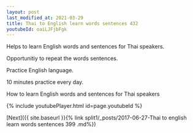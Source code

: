 ```yaml
---
layout: post
last_modified_at: 2021-03-29
title: Thai to English learn words sentences 432 
youtubeId: oaiLJFjbFgk
---
```

 
 
Helps to learn English words and sentences for Thai speakers.

Opportunitiy to repeat the words sentences. 

Practice English language. 
 
10 minutes practice every day. 
 
How to learn English words and sentences for Thai speakers 
 
{% include youtubePlayer.html id=page.youtubeId %}
 
 
[Next]({{ site.baseurl }}{% link  split1/_posts/2017-06-27-Thai to english learn words sentences 399 .md%})
 
